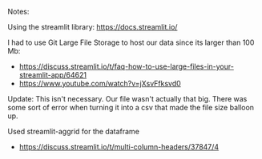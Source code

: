 Notes:

Using the streamlit library: https://docs.streamlit.io/

I had to use Git Large File Storage to host our data since its larger than 100 Mb: 
* https://discuss.streamlit.io/t/faq-how-to-use-large-files-in-your-streamlit-app/64621
* https://www.youtube.com/watch?v=jXsvFfksvd0

Update: This isn't necessary. Our file wasn't actually that big. There was some sort of error when turning it into a csv that made the file size balloon up.

Used streamlit-aggrid for the dataframe
* https://discuss.streamlit.io/t/multi-column-headers/37847/4
